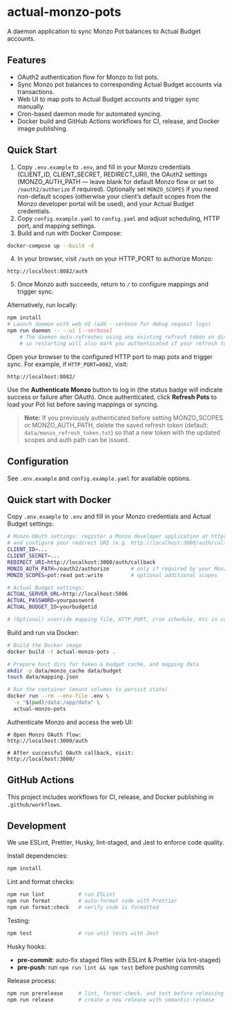 # actual-monzo-pots

A daemon application to sync Monzo Pot balances to Actual Budget accounts.

## Features

- OAuth2 authentication flow for Monzo to list pots.
- Sync Monzo pot balances to corresponding Actual Budget accounts via transactions.
- Web UI to map pots to Actual Budget accounts and trigger sync manually.
- Cron-based daemon mode for automated syncing.
- Docker build and GitHub Actions workflows for CI, release, and Docker image publishing.

## Quick Start

1. Copy `.env.example` to `.env`, and fill in your Monzo credentials (CLIENT_ID, CLIENT_SECRET, REDIRECT_URI), the OAuth2 settings (MONZO_AUTH_PATH — leave blank for default Monzo flow or set to `/oauth2/authorize` if required). Optionally set `MONZO_SCOPES` if you need non-default scopes (otherwise your client’s default scopes from the Monzo developer portal will be used), and your Actual Budget credentials.
2. Copy `config.example.yaml` to `config.yaml` and adjust scheduling, HTTP port, and mapping settings.
3. Build and run with Docker Compose:

```bash
docker-compose up --build -d
```

4. In your browser, visit `/auth` on your HTTP_PORT to authorize Monzo:

```text
http://localhost:8082/auth
```

5. Once Monzo auth succeeds, return to `/` to configure mappings and trigger sync.

Alternatively, run locally:

```bash
npm install
# Launch daemon with web UI (add --verbose for debug request logs)
npm run daemon -- --ui [--verbose]
    # The daemon auto-refreshes using any existing refresh token on disk
    # so restarting will also mark you authenticated if your refresh token is valid.
```

Open your browser to the configured HTTP port to map pots and trigger sync. For example, if `HTTP_PORT=8082`, visit:

```text
http://localhost:8082/
```

Use the **Authenticate Monzo** button to log in (the status badge will indicate success or failure after OAuth). Once authenticated, click **Refresh Pots** to load your Pot list before saving mappings or syncing.

> **Note:** If you previously authenticated before setting MONZO_SCOPES or MONZO_AUTH_PATH, delete the saved refresh token (default: `data/monzo_refresh_token.txt`) so that a new token with the updated scopes and auth path can be issued.

## Configuration

See `.env.example` and `config.example.yaml` for available options.

## Quick start with Docker

Copy `.env.example` to `.env` and fill in your Monzo credentials and Actual Budget settings:

```bash
# Monzo OAuth settings: register a Monzo developer application at https://developers.monzo.com
# and configure your redirect URI (e.g. http://localhost:3000/auth/callback)
CLIENT_ID=...
CLIENT_SECRET=...
REDIRECT_URI=http://localhost:3000/auth/callback
MONZO_AUTH_PATH=/oauth2/authorize       # only if required by your Monzo app
MONZO_SCOPES=pot:read pot:write         # optional additional scopes

# Actual Budget settings:
ACTUAL_SERVER_URL=http://localhost:5006
ACTUAL_PASSWORD=yourpassword
ACTUAL_BUDGET_ID=yourbudgetid

# (Optional) override mapping file, HTTP_PORT, cron schedule, etc in config.yaml
```

Build and run via Docker:

```bash
# Build the Docker image
docker build -t actual-monzo-pots .

# Prepare host dirs for token & budget cache, and mapping data
mkdir -p data/monzo_cache data/budget
touch data/mapping.json

# Run the container (mount volumes to persist state)
docker run --rm --env-file .env \
  -v "$(pwd)/data:/app/data" \
  actual-monzo-pots
```

Authenticate Monzo and access the web UI:

```text
# Open Monzo OAuth flow:
http://localhost:3000/auth

# After successful OAuth callback, visit:
http://localhost:3000/
```

## GitHub Actions

This project includes workflows for CI, release, and Docker publishing in `.github/workflows`.

## Development

We use ESLint, Prettier, Husky, lint-staged, and Jest to enforce code quality.

Install dependencies:

```bash
npm install
```

Lint and format checks:

```bash
npm run lint           # run ESLint
npm run format         # auto-format code with Prettier
npm run format:check   # verify code is formatted
```

Testing:

```bash
npm test               # run unit tests with Jest
```

Husky hooks:

- **pre-commit**: auto-fix staged files with ESLint & Prettier (via lint-staged)
- **pre-push**: run `npm run lint && npm test` before pushing commits

Release process:

```bash
npm run prerelease     # lint, format-check, and test before releasing
npm run release        # create a new release with semantic-release
```
